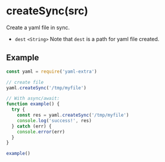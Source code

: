 # createSync(src)

Create a yaml file in sync.

- `dest` `<String>` Note that `dest` is a path for yaml file created.

## Example

```js
const yaml = require('yaml-extra')

// create file
yaml.createSync('/tmp/myfile')

// With async/await:
function example() {
  try {
    const res = yaml.createSync('/tmp/myfile')
    console.log('success!', res)
  } catch (err) {
    console.error(err)
  }
}

example()
```
